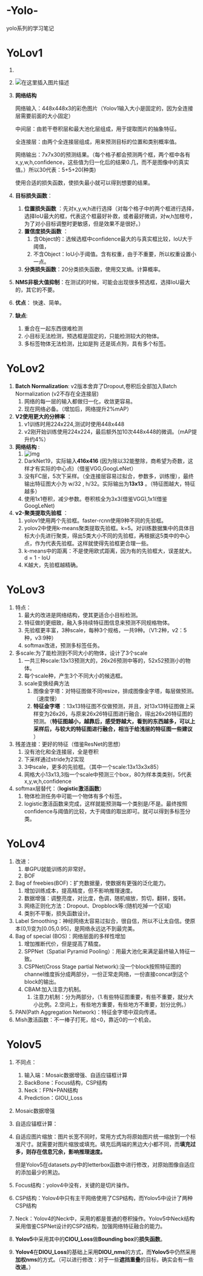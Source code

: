 # -Yolo-
yolo系列的学习笔记

# YoLov1

1. ​

2. ![在这里插入图片描述](https://img-blog.csdnimg.cn/20200722170142957.png?x-oss-process=image/watermark,type_ZmFuZ3poZW5naGVpdGk,shadow_10,text_aHR0cHM6Ly9ibG9nLmNzZG4ubmV0L3dqaW5qaWU=,size_16,color_FFFFFF,t_70#pic_center)

3. **网络结构** 

   网络输入：448x448x3的彩色图片（Yolov1输入大小是固定的，因为全连接层需要前面的大小固定）

   中间层：由若干卷积层和最大池化层组成，用于提取图片的抽象特征。

   全连接层：由两个全连接层组成，用来预测目标的位置和类别概率值。

   网络输出：7x7x30的预测结果。（每个格子都会预测两个框，两个框中各有x,y,w,h,confidence，这些值为归一化后的结果0.几，而不是图像中的真实值。）所以30代表：5+5+20(种类)

   使用合适的损失函数，使损失最小就可以得到想要的结果。

4. **目标损失函数**：

   1. **位置损失函数** ：先对x,y,w,h进行选择（对每个格子中的两个框进行选择，选择IoU最大的框，代表这个框最好补救，或者最好微调，对w,h加根号，为了对小目标调整时更敏感，但是效果不是很好。）
   2. **置信度损失函数** ：
      1. 含Object的：选候选框中confidence最大的与真实框比较，IoU大于阈值，
      2. 不含Object：IoU小于阈值。含有权重，由于不重要，所以权重设置小一点。
   3. **分类损失函数**：20分类损失函数，使用交叉熵。计算概率。

5. **NMS非极大值抑制**：在测试的时候，可能会出现很多预选框，选择IoU最大的，其它的不要。

6. **优点**： 快速、简单。

7. **缺点**: 

   1. 重合在一起东西很难检测
   2. 小目标无法检测，预选框是固定的，只能检测较大的物体。
   3. 多标签物体无法检测，比如是狗 还是斑点狗，具有多个标签。
# YoLov2

1. **Batch Normalization**: v2版本舍弃了Dropout,卷积后全部加入Batch Normalization (v2不存在全连接层)
   1. 网络的每一层的输入都做归一化，收敛更容易。
   2. 现在网络必备。（增加后，网络提升2%mAP）
2. **V2使用更大的分辨率** ：
   1. v1训练时用224x224,测试时使用448x448
   2. v2刚开始训练使用224x224，最后额外加10次448x448的微调。（mAP提升约4%）
3. **网络结构** :
   1. ![img](https://img-blog.csdnimg.cn/d6cc9345cd22439f9344579120ae6e49.png#pic_center)
   2. DarkNet19，实际输入**416x416**  (因为除以32能整除，商希望为奇数，这样才有实际的中心点)（借鉴VGG,GoogLeNet）
   3. 没有FC层，5次下采样。（全连接层容易过拟合，参数多，训练慢），最终输出特征图大小为 w/32 , h/32。实际输出为**13x13** 。（特征图越大，特征越多）
   4. 使用1x1卷积，减少参数。卷积核全为3x3(借鉴VGG),1x1(借鉴GoogLeNet)
4. **v2-聚类提取先验框** ：
   1. yolov1使用两个先验框。faster-rcnn使用9种不同的先验框。
   2. yolov2中使用k-means聚类提取先验框。k=5。对训练数据集中的具体目标大小先进行聚类，得出5类大小不同的先验框，再根据这5类中的中心点，作为代表先验框。这样就使得先验框更合理一些。
   3. k-means中的距离：不是使用欧式距离，因为有的先验框大，误差就大。d = 1 - IoU
   4. K越大，先验框越精确。
# YoLov3

1. 特点：
   1. 最大的改进是网络结构，使其更适合小目标检测。
   2. 特征做的更细致，融入多持续特征图信息来预测不同规格物体。
   3. 先验框更丰富，3种scale，每种3个规格，一共9种。（V1:2种，v2：5种，v3:9种）
   4. softmax改进，预测多标签任务。
2. 多scale:为了能检测到不同大小的物体，设计了3个scale
   1. 一共三种scale:13x13预测大的，26x26预测中等的，52x52预测小的物体。
   2. 每个scale种，产生3个不同大小的候选框。
   3. scale变换经典方法
      1. 图像金字塔：对特征图做不同resize，排成图像金字塔，每层做预测。（速度慢）
      2. **特征金字塔** ：13x13特征图不仅做预测，并且，对13x13特征图做上采样变为26x26，与原来26x26特征图进行融合，得出26x26特征图的预测。（**特征图越小，越靠后，感受野越大，看到的东西越多，可以上采样后，与较大的特征图进行融合，相当于给浅层的特征图一些建议** ）
3. 残差连接：更好的特征（借鉴ResNet的思想）
   1. 没有池化和全连接层，全是卷积
   2. 下采样通过stride为2实现
   3. 3中scale，更多的先验框。（其中一个scale:13x13x3x85）
   4. 网格大小13x13,3指一个scale中预测三个box，80为样本类类别，5代表x,y,w,h,confidence
4. softmax层替代：（**logistic激活函数**）
   1. 物体检测任务中可能一个物体有多个标签。
   2. logistic激活函数来完成，这样就能预测每一个类别是/不是。最终按照confidence与阈值的比较，大于阈值的取出即可。就可以得到多标签分类。

# YoLov4

1. 改进：
   1. 单GPU就能训练的非常好。
   2. BOF
2. Bag of freebies(BOF)：扩充数据量，使数据有更强的泛化能力。
   1. 增加训练成本，提高精度，但不影响推理速度。
   2. 数据增强：调整亮度，对比度，色调，随机缩放，剪切，翻转，旋转。
   3. 网络正则化方法：Dropout、Dropblock等:(随机吃掉一个区域)
   4. 类别不平衡，损失函数设计。
3. Label Smoothing：神经网络太容易过拟合，很自信，所以不让太自信。使原本(0,1)变为[0.05,0.95]，是网络永远达不到最完美。
4. Bag of special (BOS)：网络层面的多样性增加
   1. 增加推断代价，但是提高了精度。
   2. SPPNet（Spatial Pyramid Pooling）：用最大池化来满足最终输入特征一致。
   3. CSPNet(Cross Stage partial Network):没一个block按照特征图的channel维度拆分成两部分，一份正常走网络，一份直接concat到这个block的输出。
   4. CBAM:加入注意力机制。
      1. 注意力机制：分为两部分，（1.有些特征图重要，有些不重要，就分大小比例。2.空间上，有些地方重要，有些地方不重要，划分比例。）
5. PAN(Path Aggregation Network)：特征金字塔中双向传递。
6. Mish激活函数：不一棒子打死，给<0，靠近0的一个机会。

# Yolov5

1. 不同点：

   1. 输入端：Mosaic数据增强、自适应锚框计算
   2. BackBone：Focus结构，CSP结构
   3. Neck：FPN+PAN结构
   4. Prediction：GIOU_Loss

2. Mosaic数据增强

3. 自适应锚框计算：

4. 自适应图片缩放：图片长宽不同时，常用方式为将原始图片统一缩放到一个标准尺寸。就需要对图片缩放或填充。填充后两端的黑边大小都不同，而**填充过多，则存在信息冗余，影响推理速度。**

   但是Yolov5在datasets.py中的letterbox函数中进行修改，对原始图像自适应的添加最少的黑边。

5. Focus结构：yolov4中没有，关键的是切片操作。

6. CSP结构：Yolov4中只有主干网络使用了CSP结构，而Yolov5中设计了两种CSP结构

7. Neck：Yolov4的Neck中，采用的都是普通的卷积操作。Yolov5中Neck结构采用借鉴CSPNet设计的CSP2结构，加强网络特征融合的能力。

8. **Yolov5**中采用其中的**CIOU_Loss**做**Bounding box**的**损失函数**。

9. **Yolov4**在**DIOU_Loss**的基础上采用**DIOU_nms**的方式，而**Yolov5**中仍然采用**加权nms**的方式。（可以进行修改：对于一些**遮挡重叠**的目标，确实会有一些**改进**。）
